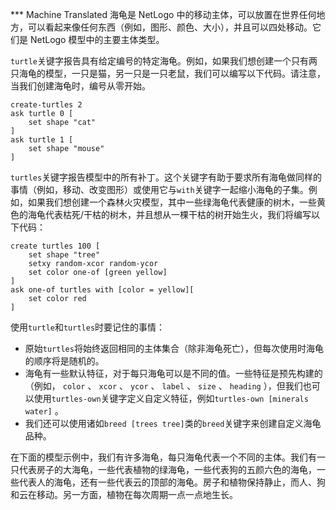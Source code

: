 ﻿*** Machine Translated
海龟是 NetLogo 中的移动主体，可以放置在世界任何地方，可以看起来像任何东西（例如，图形、颜色、大小），并且可以四处移动。它们是 NetLogo 模型中的主要主体类型。

`turtle`关键字报告具有给定编号的特定海龟。例如，如果我们想创建一个只有两只海龟的模型，一只是猫，另一只是一只老鼠，我们可以编写以下代码。请注意，当我们创建海龟时，编号从零开始。



```
create-turtles 2
ask turtle 0 [
	set shape "cat"
]
ask turtle 1 [
	set shape "mouse"
]
```


`turtles`关键字报告模型中的所有补丁。这个关键字有助于要求所有海龟做同样的事情（例如，移动、改变图形）或使用它与`with`关键字一起缩小海龟的子集。例如，如果我们想创建一个森林火灾模型，其中一些绿海龟代表健康的树木，一些黄色的海龟代表枯死/干枯的树木，并且想从一棵干枯的树开始生火，我们将编写以下代码：



```
create turtles 100 [
	set shape "tree"
	setxy random-xcor random-ycor
	set color one-of [green yellow]
]
ask one-of turtles with [color = yellow][
	set color red
]
```


使用`turtle`和`turtles`时要记住的事情：

- 原始`turtles`将始终返回相同的主体集合（除非海龟死亡），但每次使用时海龟的顺序将是随机的。
- 海龟有一些默认特征，对于每只海龟可以是不同的值。一些特征是预先构建的（例如， `color` 、 `xcor` 、 `ycor` 、 `label` 、 `size` 、 `heading` ），但我们也可以使用`turtles-own`关键字定义自定义特征，例如`turtles-own [minerals water]` 。
- 我们还可以使用诸如`breed [trees tree]`类的`breed`关键字来创建自定义海龟品种。


在下面的模型示例中，我们有许多海龟，每只海龟代表一个不同的主体。我们有一只代表房子的大海龟，一些代表植物的绿海龟，一些代表狗的五颜六色的海龟，一些代表人的海龟，还有一些代表云的顶部的海龟。房子和植物保持静止，而人、狗和云在移动。另一方面，植物在每次周期一点一点地生长。